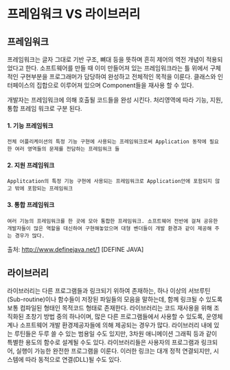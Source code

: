 # 프레임워크 VS 라이브러리

## 프레임워크



프레임워크는 글자 그대로 기반 구조, 뼈대 등을 뜻하며 흔히 제어의 역전 개념이 적용되었다고 한다.
소프트웨어를 만들 때 이미 만들어져 있는 프레임워크라는 틀 위에서 구체적인 구현부분을 프로그래머가 담당하여 완성하고 전체적인 목적을 이룬다.
클래스와 인터페이스의 집합으로 이루어져 있으며 Component들을 재사용 할 수 있다.

개발자는 프레임워크에 의해 호출될 코드들을 완성 시킨다.
처리영역에 따라 기능, 지원, 통합 프레임 워크로 구분 된다.
#### 1. 기능 프레임워크
	전체 어플리케이션의 특정 기능 구현에 사용되는 프레임워크로써 Application 동작에 필요한 여러 영역들의 문제를 전담하는 프레임워크 들

#### 2. 지원 프레임워크
	Applitcation의 특정 기능 구현에 사용되는 프레임워크로 Application안에 포함되지 않고 밖에 포함되는 프레임워크

#### 3. 통합 프레임워크
	여러 기능의 프레임워크를 한 곳에 모아 통합한 프레임워크. 소프트웨어 전반에 걸쳐 공유한  개발자들이 많은 역할을 대신하여 구현해놓았으며 대형 벤더들이 개발 환경과 같이 제공해 주는 경우가 많다.


출처: http://www.definejava.net/1 [DEFINE JAVA]


## 라이브러리
 라이브러리는 다른 프로그램들과 링크되기 위하여 존재하는, 하나 이상의 서브루틴(Sub-routine)이나 함수들이 저장된 파일들의 모음을 말하는데, 함께 링크될 수 있도록 보통 컴파일된 형태인 목적코드 형태로 존재한다. 라이브러리는 코드 재사용을 위해 조직화된 초창기 방법 중의 하나이며, 많은 다른 프로그램들에서 사용할 수 있도록, 운영체계나 소프트웨어 개발 환경제공자들에 의해 제공되는 경우가 많다. 라이브러리 내에 있는 루틴들은 두루 쓸 수 있는 범용일 수도 있지만, 3차원 애니메이션 그래픽 등과 같이 특별한 용도의 함수로 설계될 수도 있다. 라이브러리들은 사용자의 프로그램과 링크되어, 실행이 가능한 완전한 프로그램을 이룬다. 이러한 링크는 대개 정적 연결되지만, 시스템에 따라 동적으로 연결(DLL)될 수도 있다.
